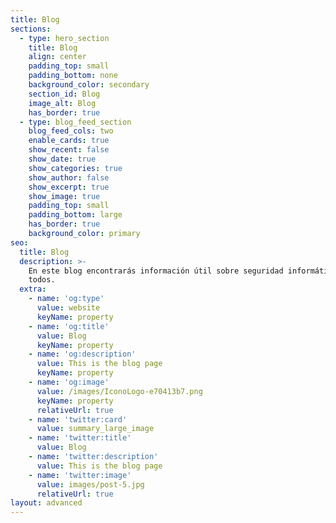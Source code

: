 ```yaml
---
title: Blog
sections:
  - type: hero_section
    title: Blog
    align: center
    padding_top: small
    padding_bottom: none
    background_color: secondary
    section_id: Blog
    image_alt: Blog
    has_border: true
  - type: blog_feed_section
    blog_feed_cols: two
    enable_cards: true
    show_recent: false
    show_date: true
    show_categories: true
    show_author: false
    show_excerpt: true
    show_image: true
    padding_top: small
    padding_bottom: large
    has_border: true
    background_color: primary
seo:
  title: Blog
  description: >-
    En este blog encontrarás información útil sobre seguridad informática para
    todos.
  extra:
    - name: 'og:type'
      value: website
      keyName: property
    - name: 'og:title'
      value: Blog
      keyName: property
    - name: 'og:description'
      value: This is the blog page
      keyName: property
    - name: 'og:image'
      value: /images/IconoLogo-e70413b7.png
      keyName: property
      relativeUrl: true
    - name: 'twitter:card'
      value: summary_large_image
    - name: 'twitter:title'
      value: Blog
    - name: 'twitter:description'
      value: This is the blog page
    - name: 'twitter:image'
      value: images/post-5.jpg
      relativeUrl: true
layout: advanced
---
```

